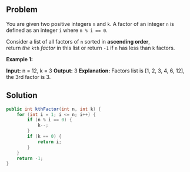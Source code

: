 ## Problem

You are given two positive integers `n` and `k`. A factor of an integer `n` is defined as an integer `i` where `n % i == 0`.

Consider a list of all factors of `n` sorted in **ascending order**, return _the_ `kth` _factor_ in this list or return `-1` if `n` has less than `k` factors.

**Example 1:**

**Input:** n = 12, k = 3
**Output:** 3
**Explanation:** Factors list is [1, 2, 3, 4, 6, 12], the 3rd factor is 3.


## Solution
``` java
public int kthFactor(int n, int k) {  
    for (int i = 1; i <= n; i++) {  
        if (n % i == 0) {  
            k--;  
        }        
        if (k == 0) {  
            return i;  
        }    
    }    
    return -1;  
}
```
